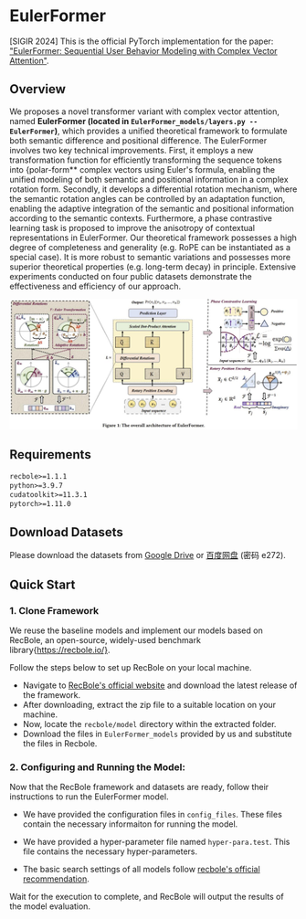 # EulerFormer
[SIGIR 2024] This is the official PyTorch implementation for the paper: ["EulerFormer: Sequential User Behavior Modeling with Complex Vector Attention"](https://dl.acm.org/doi/10.1145/3626772.3657805).

## Overview
We proposes a novel transformer variant with complex vector attention, named **EulerFormer (located in `EulerFormer_models/layers.py -- EulerFormer`)**, which provides a unified theoretical framework to formulate both semantic difference and positional difference. 
The EulerFormer involves two key technical improvements. First, it employs a new transformation function for efficiently transforming the sequence tokens into {polar-form** complex vectors using Euler's formula, enabling the unified modeling of both semantic and positional information in a complex rotation form. Secondly, it develops a differential rotation mechanism, where the semantic rotation angles can be controlled by an adaptation function, enabling the adaptive integration of the semantic and positional information according to the semantic contexts. Furthermore, a phase contrastive learning task is proposed to improve the anisotropy of contextual representations in EulerFormer. Our theoretical framework possesses a high degree of completeness and generality (e.g. RoPE can be instantiated as a special case). It is  more robust to semantic variations and possesses more superior theoretical properties (e.g. long-term decay) in principle. Extensive experiments conducted on four public datasets demonstrate the effectiveness and efficiency of our approach.

![](asset/model.jpg)

## Requirements

```
recbole>=1.1.1
python>=3.9.7
cudatoolkit>=11.3.1
pytorch>=1.11.0
```

## Download Datasets

Please download the datasets from [Google Drive](https://drive.google.com/drive/folders/1so0lckI6N6_niVEYaBu-LIcpOdZf99kj) or [百度网盘](https://pan.baidu.com/share/init?surl=p51sWMgVFbAaHQmL4aD_-g) (密码 e272).

## Quick Start

### 1. Clone Framework

We reuse the baseline models and implement our models based on RecBole, an open-source, widely-used benchmark library{https://recbole.io/}.

Follow the steps below to set up RecBole on your local machine.

- Navigate to [RecBole's official website](https://recbole.io/) and download the latest release of the framework.
- After downloading, extract the zip file to a suitable location on your machine.
- Now, locate the `recbole/model` directory within the extracted folder.
- Download the files in `EulerFormer_models` provided by us and substitute the files in Recbole.


### 2. Configuring and Running the Model:

Now that the RecBole framework and datasets are ready, follow their instructions to run the EulerFormer model.

- We have provided the configuration files in `config_files`. These files contain the necessary informaiton for running the model.

- We have provided a hyper-parameter file named `hyper-para.test`. This file contains the necessary hyper-parameters.

- The basic search settings of all models follow [recbole's official recommendation](https://recbole.io/hyperparameters/sequential.html).

Wait for the execution to complete, and RecBole will output the results of the model evaluation.
